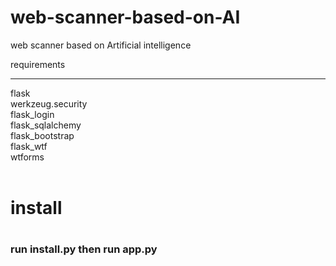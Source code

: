 # web-scanner-based-on-AI
web scanner based on Artificial intelligence 

requirements 
_______________________________________
flask <br>
werkzeug.security <br>
flask_login <br>
flask_sqlalchemy <br>
flask_bootstrap <br>
flask_wtf <br>
wtforms
<br><br>
<h1>install<h1>
  <h3>run install.py then run app.py<h3>
